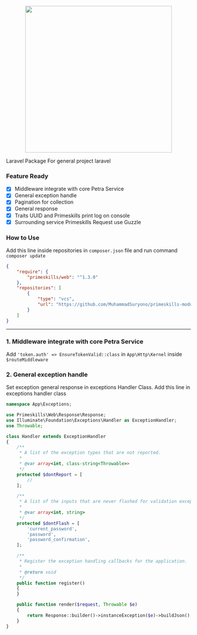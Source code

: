 <p align="center"><img src="https://www.primeskills.id/wp-content/uploads/2021/12/logo-primeskills-01.png" width="400"></p>

Laravel Package For general project laravel

### Feature Ready
- [x] Middleware integrate with core Petra Service
- [x] General exception handle
- [x] Pagination for collection
- [x] General response
- [x] Traits UUID and Primeskills print log on console
- [x] Surrounding service Primeskills Request use Guzzle

### How to Use
Add this line inside repositories in `composer.json` file and run command `composer update`
```json
{
    "require": {
        "primeskills/web": "^1.3.0"
    },
    "repositories": [
        {
            "type": "vcs",
            "url": "https://github.com/MuhammadSuryono/primeskills-module"
        }
    ]
}
```
---
### 1. Middleware integrate with core Petra Service
Add `'token.auth' => EnsureTokenValid::class` in `App\Http\Kernel` inside `$routeMiddleware`

### 2. General exception handle
Set exception general response in exceptions Handler Class.
Add this line in exceptions handler class
```php
namespace App\Exceptions;

use Primeskills\Web\Response\Response;
use Illuminate\Foundation\Exceptions\Handler as ExceptionHandler;
use Throwable;

class Handler extends ExceptionHandler
{
    /**
     * A list of the exception types that are not reported.
     *
     * @var array<int, class-string<Throwable>>
     */
    protected $dontReport = [
        //
    ];

    /**
     * A list of the inputs that are never flashed for validation exceptions.
     *
     * @var array<int, string>
     */
    protected $dontFlash = [
        'current_password',
        'password',
        'password_confirmation',
    ];

    /**
     * Register the exception handling callbacks for the application.
     *
     * @return void
     */
    public function register()
    {
    }

    public function render($request, Throwable $e)
    {
        return Response::builder()->instanceException($e)->buildJson();
    }
}
```

